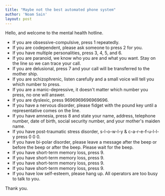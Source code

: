 ```yaml
---
title: "Maybe not the best automated phone system"
author: 'Noam Sain'
layout: post
---
```


Hello, and welcome to the mental health hotline.

- If you are obsessive-compulsive, press 1 repeatedly.
- If you are codependent, please ask someone to press 2 for you.
- If you have multiple personalities, press 3, 4, 5, and 6.
- If you are paranoid, we know who you are and what you want. Stay on the line so we can trace your call.
- If you are delusional, press 7 and your call will be transferred to the mother ship.
- If you are schizophrenic, listen carefully and a small voice will tell you which number to press.
- If you are a manic-depressive, it doesn't matter which number you press, no one will answer.
- If you are dyslexic, press 9696969696969696.
- If you have a nervous disorder, please fidget with the pound key until a representative comes on the line.
- If you have amnesia, press 8 and state your name, address, telephone number, date of birth, social security number, and your mother's maiden name.
- If you have post-traumatic stress disorder, s-l-o-w-l-y &amp; c-a-r-e-f-u-l-l-y press 0 0 0.
- If you have bi-polar disorder, please leave a message after the beep or before the beep or after the beep. Please wait for the beep.
- If you have short-term memory loss, press 9.
- If you have short-term memory loss, press 9.
- If you have short-term memory loss, press 9.
- If you have short-term memory loss, press 9.
- If you have low self-esteem, please hang up. All operators are too busy to talk to you.

Thank you.
